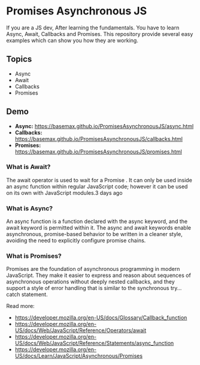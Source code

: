 # Promises Asynchronous JS

If you are a JS dev, After learning the fundamentals. You have to learn Async, Await, Callbacks and Promises. This repository provide several easy examples which can show you how they are working.

## Topics

- Async
- Await
- Callbacks
- Promises


## Demo

- **Async:** https://basemax.github.io/PromisesAsynchronousJS/async.html
- **Callbacks:** https://basemax.github.io/PromisesAsynchronousJS/callbacks.html
- **Promises:** https://basemax.github.io/PromisesAsynchronousJS/promises.html

### What is Await?

The await operator is used to wait for a Promise . It can only be used inside an async function within regular JavaScript code; however it can be used on its own with JavaScript modules.3 days ago

### What is Async?

An async function is a function declared with the async keyword, and the await keyword is permitted within it. The async and await keywords enable asynchronous, promise-based behavior to be written in a cleaner style, avoiding the need to explicitly configure promise chains.

### What is Promises?

Promises are the foundation of asynchronous programming in modern JavaScript. They make it easier to express and reason about sequences of asynchronous operations without deeply nested callbacks, and they support a style of error handling that is similar to the synchronous try... catch statement.

Read more:

- https://developer.mozilla.org/en-US/docs/Glossary/Callback_function
- https://developer.mozilla.org/en-US/docs/Web/JavaScript/Reference/Operators/await
- https://developer.mozilla.org/en-US/docs/Web/JavaScript/Reference/Statements/async_function
- https://developer.mozilla.org/en-US/docs/Learn/JavaScript/Asynchronous/Promises
